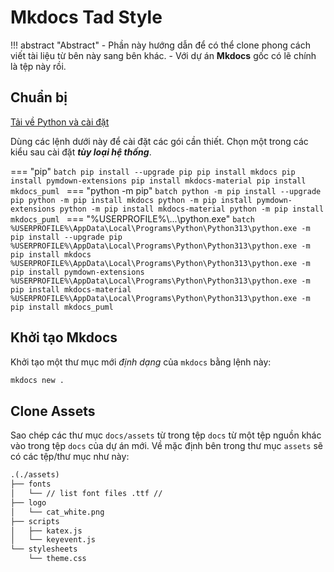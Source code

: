 # Mkdocs Tad Style

!!! abstract "Abstract"
    - Phần này hướng dẫn để có thể clone phong cách viết tài liệu từ bên này sang bên khác.
    - Với dự án __Mkdocs__ gốc có lẽ chính là tệp này rồi.

## Chuẩn bị

[Tải về Python và cài đặt](../../Programming/Python/python.md)

Dùng các lệnh dưới này để cài đặt các gói cần thiết. Chọn một trong các kiểu sau cài đặt __*tùy loại hệ thống*__.

=== "pip"
    ```batch
    pip install --upgrade pip
    pip install mkdocs
    pip install pymdown-extensions
    pip install mkdocs-material
    pip install mkdocs_puml
    ```
=== "python -m pip"
    ```batch
    python -m pip install --upgrade pip
    python -m pip install mkdocs
    python -m pip install pymdown-extensions
    python -m pip install mkdocs-material
    python -m pip install mkdocs_puml
    ```
=== "%USERPROFILE%\\...\\python.exe"
    ```batch
    %USERPROFILE%\AppData\Local\Programs\Python\Python313\python.exe -m pip install --upgrade pip
    %USERPROFILE%\AppData\Local\Programs\Python\Python313\python.exe -m pip install mkdocs
    %USERPROFILE%\AppData\Local\Programs\Python\Python313\python.exe -m pip install pymdown-extensions
    %USERPROFILE%\AppData\Local\Programs\Python\Python313\python.exe -m pip install mkdocs-material
    %USERPROFILE%\AppData\Local\Programs\Python\Python313\python.exe -m pip install mkdocs_puml
    ```

## Khởi tạo Mkdocs

Khởi tạo một thư mục mới _định dạng_ của `mkdocs` bằng lệnh này:

```bash
mkdocs new .
```

## Clone Assets

Sao chép các thư mục `docs/assets` từ trong tệp `docs` từ một tệp nguồn khác vào trong tệp `docs` của dự án mới. Về mặc định bên trong thư mục `assets` sẽ có các tệp/thư mục như này:

```txt
.(./assets)
├── fonts
│   └── // list font files .ttf //
├── logo
│   └── cat_white.png
├── scripts
│   ├── katex.js
│   └── keyevent.js
└── stylesheets
    └── theme.css
```

## 